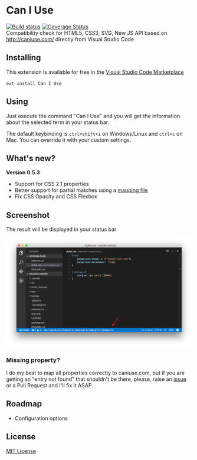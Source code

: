 # Can I Use
[![Build status](https://img.shields.io/travis/akamud/vscode-caniuse/master.svg)](https://travis-ci.org/akamud/vscode-caniuse) [![Coverage Status](https://coveralls.io/repos/akamud/vscode-caniuse/badge.svg?branch=master&service=github)](https://coveralls.io/github/akamud/vscode-caniuse?branch=master)  
Compatibility check for HTML5, CSS3, SVG, New JS API based on http://caniuse.com/ directly from Visual Studio Code

## Installing

This extension is available for free in the [Visual Studio Code Marketplace](https://marketplace.visualstudio.com/items/akamud.vscode-caniuse)  
```
ext install Can I Use
```

## Using

Just execute the command "Can I Use" and you will get the information about the selected term in your status bar.

The default keybinding is `ctrl+shift+i` on Windows/Linux and `ctrl+c` on Mac. You can override it with your custom settings.

## What's new?

**Version 0.5.3**  
* Support for CSS 2.1 properties
* Better support for partial matches using a [mapping file](https://github.com/akamud/vscode-caniuse/blob/master/data/rulesDictionary.json)
* Fix CSS Opacity and CSS Flexbox

## Screenshot

The result will be displayed in your status bar

![](https://raw.githubusercontent.com/akamud/vscode-caniuse/master/art/screenshot.png)

### Missing property?

I do my best to map all properties correctly to caniuse.com, but if you are getting an "entry not found" that shouldn't be there, please, raise an [issue](https://github.com/akamud/vscode-caniuse/issues) or a Pull Request and I'll fix it ASAP.

## Roadmap

* Configuration options

## License
[MIT License](https://raw.githubusercontent.com/akamud/vscode-caniuse/master/LICENSE)
